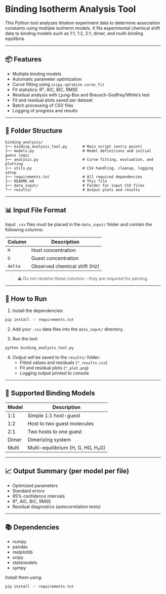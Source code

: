 
# Binding Isotherm Analysis Tool

This Python tool analyzes titration experiment data to determine association constants using multiple isotherm models. It fits experimental chemical shift data to binding models such as 1:1, 1:2, 2:1, dimer, and multi-binding equilibria.

---

## 📦 Features

- Multiple binding models
- Automatic parameter optimization
- Curve fitting using `scipy.optimize.curve_fit`
- Fit statistics: R², AIC, BIC, RMSE
- Residual analysis with Ljung-Box and Breusch-Godfrey/White’s test
- Fit and residual plots saved per dataset
- Batch processing of CSV files
- Logging of progress and results

---

## 📁 Folder Structure

```
binding_analysis/
├── binding_analysis_tool.py       # Main script (entry point)
├── models.py                      # Model definitions and initial guess logic
├── analysis.py                    # Curve fitting, evaluation, and plotting
├── utils.py                       # CSV handling, cleanup, logging setup
├── requirements.txt               # All required dependencies
├── README.md                      # This file
├── data_input/                    # Folder for input CSV files
└── results/                       # Output plots and results
```

---

## 📊 Input File Format

Input `.csv` files must be placed in the `data_input/` folder and contain the following columns:

| Column | Description                      |
|--------|----------------------------------|
| `H`    | Host concentration               |
| `G`    | Guest concentration              |
| `delta`| Observed chemical shift (Hz)     |

> ⚠️ Do not rename these columns – they are required for parsing.

---

## 🚀 How to Run

1. Install the dependencies:

```bash
pip install -r requirements.txt
```

2. Add your `.csv` data files into the `data_input/` directory.

3. Run the tool:

```bash
python binding_analysis_tool.py
```

4. Output will be saved to the `results/` folder:
   - Fitted values and residuals (`*_results.csv`)
   - Fit and residual plots (`*_plot.png`)
   - Logging output printed to console

---

## 🧪 Supported Binding Models

| Model  | Description                   |
|--------|-------------------------------|
| 1:1    | Simple 1:1 host-guest         |
| 1:2    | Host to two guest molecules   |
| 2:1    | Two hosts to one guest        |
| Dimer  | Dimerizing system             |
| Multi  | Multi-equilibrium (H, G, HG, H₂G) |

---

## 📈 Output Summary (per model per file)

- Optimized parameters
- Standard errors
- 95% confidence intervals
- R², AIC, BIC, RMSE
- Residual diagnostics (autocorrelation tests)

---

## 📚 Dependencies

- numpy
- pandas
- matplotlib
- scipy
- statsmodels
- sympy

Install them using:

```bash
pip install -r requirements.txt
```
